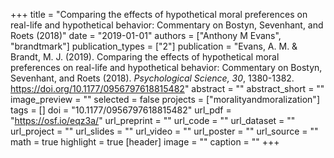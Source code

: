 +++
title = "Comparing the effects of hypothetical moral preferences on real-life and hypothetical behavior: Commentary on Bostyn, Sevenhant, and Roets (2018)"
date = "2019-01-01"
authors = ["Anthony M Evans", "brandtmark"]
publication_types = ["2"]
publication = "Evans, A. M. & Brandt, M. J. (2019). Comparing the effects of hypothetical moral preferences on real-life and hypothetical behavior: Commentary on Bostyn, Sevenhant, and Roets (2018). *Psychological Science, 30*, 1380-1382. https://doi.org/10.1177/0956797618815482"
abstract = ""
abstract_short = ""
image_preview = ""
selected = false
projects = ["moralityandmoralization"]
tags = []
doi = "10.1177/0956797618815482"
url_pdf = "https://osf.io/eqz3a/"
url_preprint = ""
url_code = ""
url_dataset = ""
url_project = ""
url_slides = ""
url_video = ""
url_poster = ""
url_source = ""
math = true
highlight = true
[header]
image = ""
caption = ""
+++

